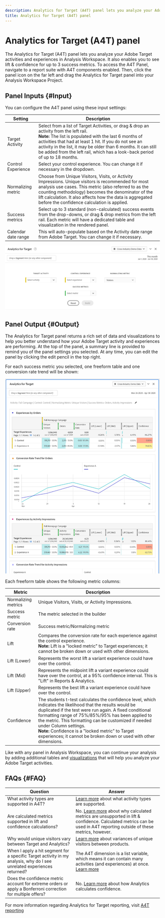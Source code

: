 ```yaml
---
description: Analytics for Target (A4T) panel lets you analyze your Adobe Target activities and experiences in Analysis Workspace.
title: Analytics for Target (A4T) panel
---
```


# Analytics for Target (A4T) panel

The Analytics for Target (A4T) panel lets you analyze your Adobe Target activities and experiences in Analysis Workspace. It also enables you to see lift & confidence for up to 3 success metrics. To access the A4T Panel, navigate to a report suite with A4T components enabled. Then, click the panel icon on the far left and drag the Analytics for Target panel into your Analysis Workspace Project.

## Panel Inputs {#Input}

You can configure the A4T panel using these input settings:

|Setting|Description|
|---|---|
|Target Activity|Select from a list of Target Activities, or drag & drop an activity from the left rail.<br>**Note:** The list is populated with the last 6 months of activities that had at least 1 hit. If you do not see an activity in the list, it may be older than 6 months. It can still be added from the left rail, which has a look-back period of up to 18 months.|
|Control Experience|Select your control experience. You can change it if necessary in the dropdown.|
|Normalizing metric| Choose from Unique Visitors, Visits, or Activity Impressions. Unique visitors is recommended for most analysis use cases. This metric (also referred to as the counting methodology) becomes the denominator of the lift calculation. It also affects how the data is aggregated before the confidence calculation is applied.|
|Success metrics| Select up to 3 standard (non-calculated) success events from the drop-downs, or drag & drop metrics from the left rail. Each metric will have a dedicated table and visualization in the rendered panel.|
|Calendar date range| This will auto-populate based on the Activity date range from Adobe Target. You can change it if necessary.|

![Panel builder](assets/a4t-panel-builder2.png)

## Panel Output {#Output}

The Analytics for Target panel returns a rich set of data and visualizations to help you better understand how your Adobe Target activity and experiences are performing. At the top of the panel, a summary line is provided to remind you of the panel settings you selected. At any time, you can edit the panel by clicking the edit pencil in the top right.

For each success metric you selected, one freeform table and one conversion rate trend will be shown: 

![Rendered](assets/a4t-rendered.png)


Each freeform table shows the following metric columns:

|Metric|Description|
|---|---|
|Normalizing metrics| Unique Visitors, Visits, or Activity Impressions.|
|Success metric|The metric selected in the builder|
|Conversion rate|Success metric/Normalizing metric|
|Lift|Compares the conversion rate for each experience against the control experience.<br>**Note:** Lift is a "locked metric" to Target experiences; it cannot be broken down or used with other dimensions.|
|Lift (Lower)|Represents the worst lift a variant experience could have over the control.|
|Lift (Mid)| Represents the midpoint lift a variant experience could have over the control, at a 95% confidence interval. This is "Lift" in Reports & Analytics.|
|Lift (Upper)| Represents the best lift a variant experience could have over the control.|
|Confidence| The students t-test calculates the confidence level, which indicates the likelihood that the results would be duplicated if the test were run again. A fixed conditional formatting range of 75%/85%/95% has been applied to the metric. This formatting can be customized if needed under Column settings. <br>**Note:** Confidence is a "locked metric" to Target experiences; it cannot be broken down or used with other dimensions.|

Like with any panel in Analysis Workspace, you can continue your analysis by adding additional tables and [visualizations]( https://docs.adobe.com/content/help/en/analytics/analyze/analysis-workspace/visualizations/freeform-analysis-visualizations.html) that will help you analyze your Adobe Target activities. 

## FAQs {#FAQ}

|Question|Answer|
|---|---|
|What activity types are supported in A4T?| [Learn more](https://docs.adobe.com/content/help/en/target/using/integrate/a4t/a4t-faq/a4t-faq-activity-setup.html) about what activity types are supported.|
|Are calculated metrics supported in lift and confidence calculations?|No. [Learn more]( https://docs.adobe.com/content/help/en/target/using/integrate/a4t/a4t-faq/a4t-faq-lift-and-confidence.html) about why calculated metrics are unsupported in lift & confidence. Calculated metrics can be used in A4T reporting outside of these metrics, however.|
|Why would unique visitors vary between Target and Analytics?|[Learn more]( https://docs.adobe.com/content/help/en/target/using/integrate/a4t/a4t-faq/a4t-faq-viewing-reports.html) about variances of unique visitors between products.|
|When I apply a hit segment for a specific Target activity in my analysis, why do I see unrelated experiences returned?|The A4T dimension is a list variable, which means it can contain many activities (and experiences) at once. [Learn more]( https://docs.adobe.com/content/help/en/target/using/integrate/a4t/a4t-faq/a4t-faq-viewing-reports.html)|
|Does the confidence metric account for extreme orders or apply a Bonferroni correction for multiple offers?|No. [Learn more](https://docs.adobe.com/content/help/en/target/using/integrate/a4t/a4t-faq/a4t-faq-lift-and-confidence.html) about how Analytics calculates confidence.|

For more information regarding Analytics for Target reporting, visit [A4T reporting]( https://docs.adobe.com/content/help/en/target/using/integrate/a4t/reporting.html)
